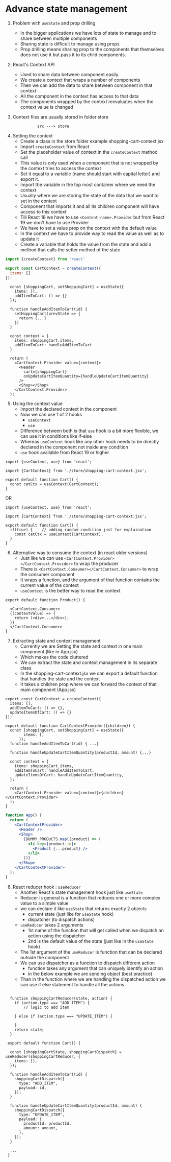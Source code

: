 # Advance state management

1. Problem with `useState` and prop drilling

   - In the bigger applications we have lots of state to manage and to share between multiple components
   - Sharing state is difficult to manage using props
   - Prop drilling means sharing prop to the components that themselves does not use it but pass it to its child components.

2. React's Context API

   - Used to share data between component easily.
   - We create a context that wraps a number of components
   - Then we can add the data to share between component in that context
   - All the component in the context has access to that data
   - The components wrapped by the context reevaluates when the context value is changed

3. Context files are usually stored in folder store

```
              src ---> store
```

4. Setting the context
   - Create a class in the store folder example shopping-cart-context.jsx
   - Import `createContext` from React
   - Set the placeholder value of context in the `createContext` method call
   - This value is only used when a component that is not wrapped by the context tries to access the context
   - Set it equal to a variable (name should start with capital letter) and export it.
   - Import the variable in the top most container where we need the context
   - Usually where we are storing the state of the data that we want to set in the context
   - Component that imports it and all its children component will have access to this context
   - Till React 18 we have to use `<Content-name>.Provider` but from React 19 we don't have to use Provider
   - We have to set a value prop on the context with the default value
   - In the context we have to provide way to read the value as well as to update it
   - Create a variable that holds the value from the state and add a method that calls the setter method of the state

```shopping-cart-context.jsx
import {createContext} from 'react'

export const CartContext = createContext({
  items: []
});

```

```In App.jsx
  const [shoppingCart, setShoppingCart] = useState({
    items: [],
    addItemToCart: () => {}
  });

  function handleAddItemToCart(id) {
    setHoppingCart(prevState => {
      return {...}
    })
  }

  const context = {
    items: shoppingCart.items,
    addItemToCart: handleAddItemToCart
  }

  return (
    <CartContext.Provider value={context}>
      <Header
        cart={shoppingCart}
        onUpdateCartItemQuantity={handleUpdateCartItemQuantity}
      />
      <Shop></Shop>
    </CartContext.Provider>
  );

```

5. Using the context value
   - Import the declared context in the component
   - Now we can use 1 of 2 hooks
     - `useContext`
     - `use`
   - Difference between both is that `use` hook is a bit more flexible, we can use it in conditions like if-else
   - Whereas `useContext` hook like any other hook needs to be directly declared in the component not inside any condition
   - `use` hook available from React 19 or higher

```
import {useContext, use} from 'react';

import {CartContext} from './store/shopping-cart-context.jsx';

export default function Cart() {
  const catCtx = useContext(CartContext);
}

```

OR

```
import {useContext, use} from 'react';

import {CartContext} from './store/shopping-cart-context.jsx';

export default function Cart() {
  if(true) {    // adding random condition just for explaination
    const catCtx = useContext(CartContext);
  }
}
```

6. Alternative way to consume the context (in react older versions)
   - Just like we can use `<CartContext.Provider></CartContext.Provider>` to wrap the producer
   - There is `<CartContext.Consumer></CartContext.Consumer>` to wrap the consumer component
   - It wraps a function, and the argument of that function contains the current value of the context
   - `useContext` is the better way to read the context

```
export default function Product() {

  <CartContext.Consumer>
  {(contextValue) => {
    return (<div>...</div>);
  }}
  </CartContext.Consumer>
}

```

7. Extracting state and context management
   - Currently we are Setting the state and context in one main component (like in App.jsx)
   - Which makes the code cluttered
   - We can extract the state and context management in its separate class
   - In the shopping-cart-context.jsx we can export a default function that handles the state and the context
   - It takes a children prop where we can forward the context of that main component (App.jsx)

```context
export const CartContext = createContext({
  items: [],
  addItemToCart: () => {},
  updateItemsOfCart: () => {}
});

export default function CartContextProvider({children}) {
  const [shoppingCart, setShoppingCart] = useState({
        items: []
      });
  function handleAddItemToCart(id) { ...}

  function handleUpdateCartItemQuantity(productId, amount) {...}

  const context = {
    items: shoppingCart.items,
    addItemToCart: handleAddItemToCart,
    updateItemsOfCart: handleUpdateCartItemQuantity,
  };

  return (
    <CartContext.Provider value={context}>{children}</CartContext.Provider>
  );
}
```

```App.jsx
function App() {
  return (
    <CartContextProvider>
      <Header />
      <Shop>
        {DUMMY_PRODUCTS.map((product) => (
          <li key={product.id}>
            <Product {...product} />
          </li>
        ))}
      </Shop>
    </CartContextProvider>
  );
}
```

8. React reducer hook : `useReducer`
   - Another React's state management hook just like `useState`
   - Reducer is general is a function that reduces one or more complex value to a simple value
   - we can declare it like `useState` that returns exactly 2 objects
     - current state (just like for `useState` hook)
     - dispatcher (to dispatch actions)
   - `useReducer` takes 2 arguments
     - 1st name of the function that will get called when we dispatch an action using the dispatcher
     - 2nd is the default value of the state (just like in the `useState` hook)
   - The 1st argument of the `useReducer` is function that can be declared outside the component
   - We can use dispatcher as a function to dispatch different action
     - function takes any argument that can uniquely identify an action
     - in the below example we are sending object (best practice)
   - Than in the function where we are handling the dispatched action we can use if else statement to handle all the actions

```

  function shoppingCartReducer(state, action) {
    if (action.type === "ADD_ITEM") {
        // logic to add item

    } else if (action.type === "UPDATE_ITEM") {

    }
    return state;
  }

 export default function Cart() {

  const [shoppingCartState, shoppingCartDispatch] = useReducer(shoppingCartReducer, {
    items: [],
  });

  function handleAddItemToCart(id) {
    shoppingCartDispatch({
      type: "ADD_ITEM",
      payload: id,
    });
  }

  function handleUpdateCartItemQuantity(productId, amount) {
    shoppingCartDispatch({
      type: "UPDATE_ITEM",
      payload: {
        productId: productId,
        amount: amount,
      },
    });
  }

  ...
 }
```
